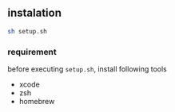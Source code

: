 ## instalation

```sh
sh setup.sh
```

### requirement

before executing `setup.sh`, install following tools

- xcode
- zsh
- homebrew
